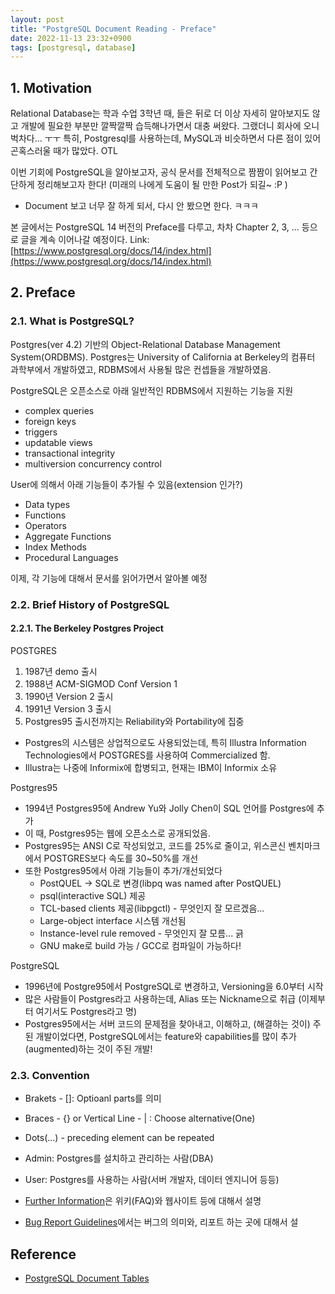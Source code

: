 ```yaml
---
layout: post
title: "PostgreSQL Document Reading - Preface"
date: 2022-11-13 23:32+0900
tags: [postgresql, database]
---
```


## 1. Motivation
Relational Database는 학과 수업 3학년 때, 들은 뒤로 더 이상 자세히 알아보지도 않고 개발에 필요한 부분만 깔짝깔짝 습득해나가면서 대충 써왔다. 그랬더니 회사에 오니 벅차다... ㅜㅜ
특히, Postgresql를 사용하는데, MySQL과 비슷하면서 다른 점이 있어 곤혹스러울 때가 많았다. OTL

이번 기회에 PostgreSQL을 알아보고자, 공식 문서를 전체적으로 짬짬이 읽어보고 간단하게 정리해보고자 한다! (미래의 나에게 도움이 될 만한 Post가 되길~ :P )
* Document 보고 너무 잘 하게 되서, 다시 안 봤으면 한다. ㅋㅋㅋ

본 글에서는 PostgreSQL 14 버전의 Preface를 다루고, 차차 Chapter 2, 3, ... 등으로 글을 계속 이어나갈 예정이다.
Link: [https://www.postgresql.org/docs/14/index.html](https://www.postgresql.org/docs/14/index.html)

## 2. Preface
### 2.1. What is PostgreSQL?
Postgres(ver 4.2) 기반의 Object-Relational Database Management System(ORDBMS).
Postgres는 University of California at Berkeley의 컴퓨터 과학부에서 개발하였고, RDBMS에서 사용될 많은 컨셉들을 개발하였음.

PostgreSQL은 오픈소스로 아래 일반적인 RDBMS에서 지원하는 기능을 지원
* complex queries
* foreign keys
* triggers
* updatable views
* transactional integrity
* multiversion concurrency control

User에 의해서 아래 기능들이 추가될 수 있음(extension 인가?)
* Data types
* Functions
* Operators
* Aggregate Functions
* Index Methods
* Procedural Languages

이제, 각 기능에 대해서 문서를 읽어가면서 알아볼 예정

### 2.2. Brief History of PostgreSQL
#### 2.2.1. The Berkeley Postgres Project

POSTGRES
1. 1987년 demo 출시
2. 1988년 ACM-SIGMOD Conf Version 1
3. 1990년 Version 2 출시
4. 1991년 Version 3 출시
5. Postgres95 출시전까지는 Reliability와 Portability에 집중
  * Postgres의 시스템은 상업적으로도 사용되었는데, 특히 Illustra Information Technologies에서 POSTGRES를 사용하여 Commercialized 함.
  * Illustra는 나중에 Informix에 합병되고, 현재는 IBM이 Informix 소유

Postgres95
* 1994년 Postgres95에 Andrew Yu와 Jolly Chen이 SQL 언어를 Postgres에 추가
* 이 때, Postgres95는 웹에 오픈소스로 공개되었음.
* Postgres95는 ANSI C로 작성되었고, 코드를 25%로 줄이고, 위스콘신 벤치마크에서 POSTGRES보다 속도를 30~50%를 개선
* 또한 Postgres95에서 아래 기능들이 추가/개선되었다
  * PostQUEL -> SQL로 변경(libpq was named after PostQUEL)
  * psql(interactive SQL) 제공
  * TCL-based clients 제공(libpgctl) - 무엇인지 잘 모르겠음...
  * Large-object interface 시스템 개선됨
  * Instance-level rule removed - 무엇인지 잘 모름... 긁
  * GNU make로 build 가능 / GCC로 컴파일이 가능하다!

PostgreSQL
* 1996년에 Postgre95에서 PostgreSQL로 변경하고, Versioning을 6.0부터 시작
* 많은 사람들이 Postgres라고 사용하는데, Alias 또는 Nickname으로 취급 (이제부터 여기서도 Postgres라고 명)
* Postgres95에서는 서버 코드의 문제점을 찾아내고, 이해하고, (해결하는 것이) 주된 개발이었다면, PostgreSQL에서는 feature와 capabilities를 많이 추가(augmented)하는 것이 주된 개발!

### 2.3. Convention
* Brakets - []: Optioanl parts를 의미
* Braces - {} or Vertical Line - | : Choose alternative(One)
* Dots(...) - preceding element can be repeated
* Admin: Postgres를 설치하고 관리하는 사람(DBA)
* User: Postgres를 사용하는 사람(서버 개발자, 데이터 엔지니어 등등)

* [Further Information](https://www.postgresql.org/docs/14/resources.html)은 위키(FAQ)와 웹사이트 등에 대해서 설명
* [Bug Report Guidelines](https://www.postgresql.org/docs/14/bug-reporting.html)에서는 버그의 의미와, 리포트 하는 곳에 대해서 설

## Reference
* [PostgreSQL Document Tables](https://www.postgresql.org/docs/14/index.html)